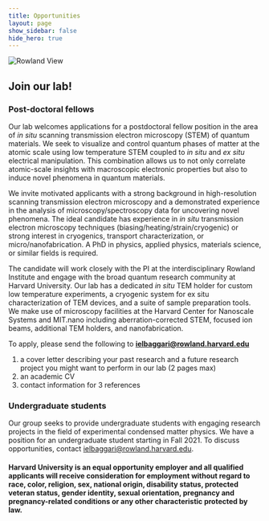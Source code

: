 ```yaml
---
title: Opportunities
layout: page
show_sidebar: false
hide_hero: true
---
```


![Rowland View](../img/Rowland-0921.jpg)

## Join our lab!

### Post-doctoral fellows
Our lab welcomes applications for a postdoctoral fellow position in the area of *in situ* scanning transmission electron microscopy (STEM) of quantum materials. We seek to visualize and control quantum phases of matter at the atomic scale using low temperature STEM coupled to *in situ* and *ex situ* electrical manipulation. This combination allows us to not only correlate atomic-scale insights with macroscopic electronic properties but also to induce novel phenomena in quantum materials. 

We invite motivated applicants with a strong background in high-resolution scanning transmission electron microscopy and a demonstrated experience in the analysis of microscopy/spectroscopy data for uncovering novel phenomena. The ideal candidate has experience in *in situ* transmission electron microscopy techniques (biasing/heating/strain/cryogenic) or strong interest in cryogenics, transport characterization, or micro/nanofabrication. A PhD in physics, applied physics, materials science, or similar fields is required.

The candidate will work closely with the PI at the interdisciplinary Rowland Institute and engage with the broad quantum research community at Harvard University. Our lab has a dedicated *in situ* TEM holder for custom low temperature experiments, a cryogenic system for ex situ characterization of TEM devices, and a suite of sample preparation tools. We make use of microscopy facilities at the Harvard Center for Nanoscale Systems and MIT.nano including aberration-corrected STEM, focused ion beams, additional TEM holders, and nanofabrication.

To apply, please send the following to **ielbaggari@rowland.harvard.edu**
  1. a cover letter describing your past research and a future research project you might want to perform in our lab (2 pages max) 
  2. an academic CV
  3. contact information for 3 references


### Undergraduate students

Our group seeks to provide undergraduate students with engaging research projects in the field of experimental condensed matter physics. We have a position for an undergraduate student starting in Fall 2021. To discuss opportunities, contact ielbaggari@rowland.harvard.edu. 


#### Harvard University is an equal opportunity employer and all qualified applicants will receive consideration for employment without regard to race, color, religion, sex, national origin, disability status, protected veteran status, gender identity, sexual orientation, pregnancy and pregnancy-related conditions or any other characteristic protected by law.

